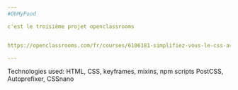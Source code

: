 ```yaml
---
#OhMyFood

c'est le troisième projet openclassrooms


https://openclassrooms.com/fr/courses/6106181-simplifiez-vous-le-css-avec-sass

---
```


Technologies used:  HTML, CSS, keyframes, mixins, npm scripts
PostCSS, Autoprefixer, CSSnano